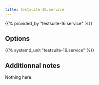 ```yaml
---
title: testsuite-16.service
---
```


{{% provided_by "testsuite-16.service" %}}

## Options

{{% systemd_unit "testsuite-16.service" %}}

## Additionnal notes

Nothing here.